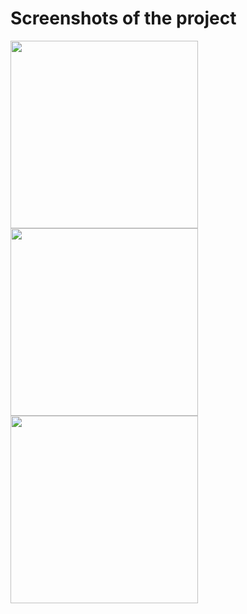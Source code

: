 <!DOCTYPE html>
<head>
<body>

</body>
<div>
<h1>Screenshots of the project</h1>
<img src="screnshots/listview.png" width="300px"/>
<img src="screnshots/detailview.png" width="300px"/>
<img src="screnshots/add.png" width="300px"/>


</head>


